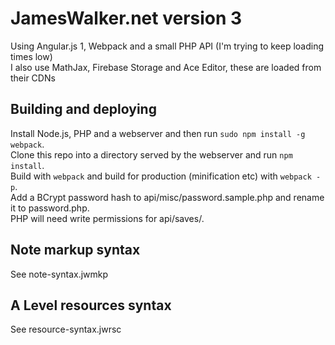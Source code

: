 # JamesWalker.net version 3
Using Angular.js 1, Webpack and a small PHP API (I'm trying to keep loading times low)  
I also use MathJax, Firebase Storage and Ace Editor, these are loaded from their CDNs

## Building and deploying
Install Node.js, PHP and a webserver and then run ```sudo npm install -g webpack```.  
Clone this repo into a directory served by the webserver and run ```npm install```.  
Build with ```webpack``` and build for production (minification etc) with ```webpack -p```.  
Add a BCrypt password hash to api/misc/password.sample.php and rename it to password.php.   
PHP will need write permissions for api/saves/.

## Note markup syntax
See note-syntax.jwmkp

## A Level resources syntax
See resource-syntax.jwrsc
